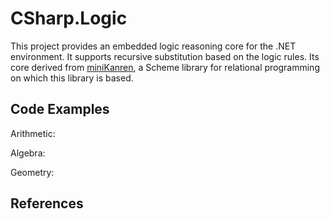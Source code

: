 # CSharp.Logic
 
This project provides an embedded logic reasoning core for the .NET environment. It supports recursive substitution based on the logic rules. Its core derived from [miniKanren](https://github.com/miniKanren/miniKanren), a Scheme library for relational programming on which this library is based. 

## Code Examples

Arithmetic:

Algebra:

Geometry:

##  



## References
